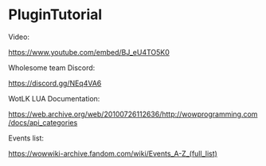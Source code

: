 # PluginTutorial

Video:

https://www.youtube.com/embed/BJ_eU4TO5K0

Wholesome team Discord:

https://discord.gg/NEq4VA6

WotLK LUA Documentation:

https://web.archive.org/web/20100726112636/http://wowprogramming.com/docs/api_categories

Events list:

https://wowwiki-archive.fandom.com/wiki/Events_A-Z_(full_list)
